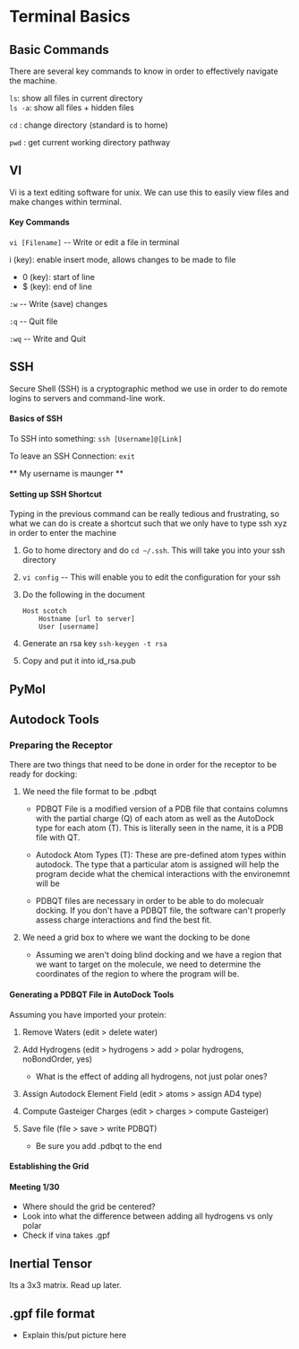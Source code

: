 # Terminal Basics

## Basic Commands 

There are several key commands to know in order to effectively navigate the machine.

`ls`: show all files in current directory  
 `ls -a`: show all files + hidden files
    
`cd` : change directory (standard is to home)

`pwd` : get current working directory pathway


## VI

Vi is a text editing software for unix. We can use this to easily view files and make changes within terminal. 

#### Key Commands

`vi [Filename]` -- Write or edit a file in terminal

i (key): enable insert mode, allows changes to be made to file
* 0 (key): start of line
* $ (key): end of line
    
`:w` -- Write (save) changes

`:q` -- Quit file

`:wq` -- Write and Quit

## SSH

Secure Shell (SSH) is a cryptographic method we use in order to do remote logins to servers and command-line work. 

#### Basics of SSH

To SSH into something: `ssh [Username]@[Link]`

To leave an SSH Connection: `exit`

** My username is maunger **


#### Setting up SSH Shortcut

Typing in the previous command can be really tedious and frustrating, so what we can do is create a shortcut such that we only have to type ssh xyz in order to enter the machine

1. Go to home directory and do `cd ~/.ssh`. This will take you into your ssh directory

2. `vi config` -- This will enable you to edit the configuration for your ssh

3. Do the following in the document
    ```
    Host scotch
        Hostname [url to server]
        User [username]
    ```
4. Generate an rsa key `ssh-keygen -t rsa`
5. Copy and put it into id_rsa.pub

## PyMol

## Autodock Tools

### Preparing the Receptor 

There are two things that need to be done in order for the receptor to be ready for docking:

1. We need the file format to be .pdbqt
    * PDBQT File is a modified version of a PDB file that contains columns with the partial charge (Q) of each atom as well as the AutoDock type for each atom (T). This is literally seen in the name, it is a PDB file with QT.
    
    * Autodock Atom Types (T): These are pre-defined atom types within autodock. The type that a particular atom is assigned will help the program decide what the chemical interactions with the environemnt will be
    
    * PDBQT files are necessary in order to be able to do molecualr docking. If you don't have a PDBQT file, the software can't properly assess charge interactions and find the best fit.  

2. We need a grid box to where we want the docking to be done
    * Assuming we aren't doing blind docking and we have a region that we want to target on the molecule, we need to determine the coordinates of the region to where the program will be. 


#### Generating a PDBQT File in AutoDock Tools

Assuming you have imported your protein:

1. Remove Waters (edit > delete water)
2. Add Hydrogens (edit > hydrogens > add > polar hydrogens, noBondOrder, yes)
    * What is the effect of adding all hydrogens, not just polar ones?
     
3. Assign Autodock Element Field (edit > atoms > assign AD4 type)
4. Compute Gasteiger Charges (edit > charges > compute Gasteiger)
5. Save file (file > save > write PDBQT)
    * Be sure you add .pdbqt to the end 

#### Establishing the Grid


#### Meeting 1/30

* Where should the grid be centered?
* Look into what the difference between adding all hydrogens vs only polar
* Check if vina takes .gpf

## Inertial Tensor

Its a 3x3 matrix. Read up later.

## .gpf file format

* Explain this/put picture here